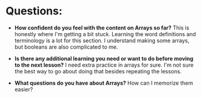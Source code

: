 # Questions: 

- **How confident do you feel with the content on Arrays so far?**
This is honestly where I'm getting a bit stuck. Learning the word definitions and terminology is a lot for this section. I understand making some arrays, but booleans are also complicated to me. 

- **Is there any additional learning you need or want to do before moving to the next lesson?**
I need extra practice in arrays for sure. I'm not sure the best way to go about doing that besides repeating the lessons.

- **What questions do you have about Arrays?**
How can I memorize them easier? 